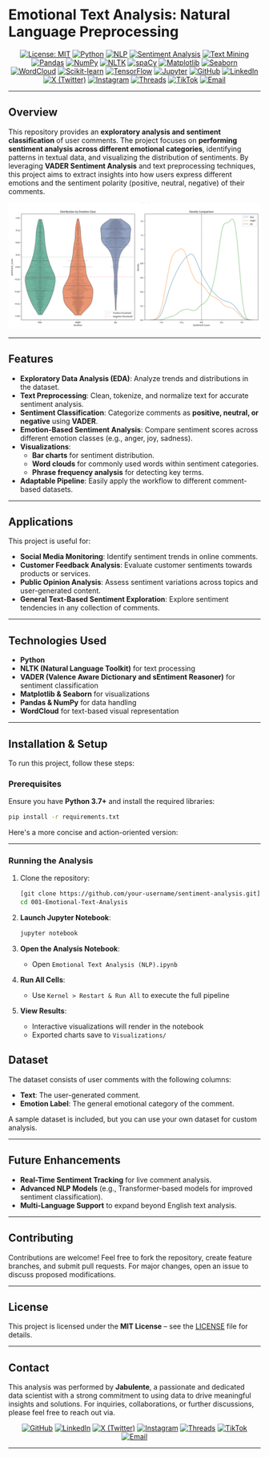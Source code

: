 # **Emotional Text Analysis: Natural Language Preprocessing**

<div align="center">  

[![License: MIT](https://img.shields.io/badge/License-MIT-yellow.svg)](https://opensource.org/licenses/MIT)  [![Python](https://img.shields.io/badge/Python-3.8%2B-blue?logo=python)](https://python.org)  [![NLP](https://img.shields.io/badge/Natural%20Language%20Processing-Text%20Analysis-green)](https://en.wikipedia.org/wiki/Natural_language_processing)  [![Sentiment Analysis](https://img.shields.io/badge/Sentiment%20Analysis-VADER-orange)](https://github.com/cjhutto/vaderSentiment)  [![Text Mining](https://img.shields.io/badge/Text%20Mining-Emotion%20Detection-blue)](https://en.wikipedia.org/wiki/Text_mining)  [![Pandas](https://img.shields.io/badge/Pandas-2.0-darkblue?logo=pandas)](https://pandas.pydata.org)  [![NumPy](https://img.shields.io/badge/NumPy-1.20%2B-blue?logo=numpy)](https://numpy.org)  [![NLTK](https://img.shields.io/badge/NLTK-3.8%2B-green?logo=nltk)](https://www.nltk.org)  [![spaCy](https://img.shields.io/badge/spaCy-3.0%2B-lightblue?logo=spacy)](https://spacy.io)  [![Matplotlib](https://img.shields.io/badge/Matplotlib-3.0%2B-blue?logo=matplotlib)](https://matplotlib.org)  [![Seaborn](https://img.shields.io/badge/Seaborn-0.12%2B-darkred?logo=seaborn)](https://seaborn.pydata.org)  [![WordCloud](https://img.shields.io/badge/WordCloud-1.8%2B-yellow)](https://github.com/amueller/word_cloud)  [![Scikit-learn](https://img.shields.io/badge/Scikit--Learn-1.2+-orange?logo=scikit-learn)](https://scikit-learn.org)  [![TensorFlow](https://img.shields.io/badge/TensorFlow-2.0%2B-orange?logo=tensorflow)](https://tensorflow.org)  [![Jupyter](https://img.shields.io/badge/Jupyter-Notebook-orange?logo=jupyter)](https://jupyter.org) [![GitHub](https://img.shields.io/badge/GitHub-Jabulente-black?logo=github)](https://github.com/Jabulente)  [![LinkedIn](https://img.shields.io/badge/LinkedIn-Jabulente-blue?logo=linkedin)](https://linkedin.com/in/jabulente-208019349)  [![X (Twitter)](https://img.shields.io/badge/X-@Jabulente-black?logo=x)](https://x.com/Jabulente)  [![Instagram](https://img.shields.io/badge/Instagram-@Jabulente-purple?logo=instagram)](https://instagram.com/Jabulente)  [![Threads](https://img.shields.io/badge/Threads-@Jabulente-black?logo=threads)](https://threads.net/@Jabulente) [![TikTok](https://img.shields.io/badge/TikTok-@Jabulente-teal?logo=tiktok)](https://tiktok.com/@Jabulente)  [![Email](https://img.shields.io/badge/Email-jabulente@hotmail.com-red?logo=gmail)](mailto:Jabulente@hotmail.com)  

</div>

<hr>

## Overview
This repository provides an **exploratory analysis and sentiment classification** of user comments. The project focuses on **performing sentiment analysis across different emotional categories**, identifying patterns in textual data, and visualizing the distribution of sentiments. By leveraging **VADER Sentiment Analysis** and text preprocessing techniques, this project aims to extract insights into how users express different emotions and the sentiment polarity (positive, neutral, negative) of their comments.


![Sentiment Analysis Chart](Resources/plot.png)

---

## Features

- **Exploratory Data Analysis (EDA)**: Analyze trends and distributions in the dataset.
- **Text Preprocessing**: Clean, tokenize, and normalize text for accurate sentiment analysis.
- **Sentiment Classification**: Categorize comments as **positive, neutral, or negative** using **VADER**.
- **Emotion-Based Sentiment Analysis**: Compare sentiment scores across different emotion classes (e.g., anger, joy, sadness).
- **Visualizations**:
  - **Bar charts** for sentiment distribution.
  - **Word clouds** for commonly used words within sentiment categories.
  - **Phrase frequency analysis** for detecting key terms.
- **Adaptable Pipeline**: Easily apply the workflow to different comment-based datasets.

---

## Applications
This project is useful for:

- **Social Media Monitoring**: Identify sentiment trends in online comments.
- **Customer Feedback Analysis**: Evaluate customer sentiments towards products or services.
- **Public Opinion Analysis**: Assess sentiment variations across topics and user-generated content.
- **General Text-Based Sentiment Exploration**: Explore sentiment tendencies in any collection of comments.

---

## Technologies Used
- **Python**
- **NLTK (Natural Language Toolkit)** for text processing
- **VADER (Valence Aware Dictionary and sEntiment Reasoner)** for sentiment classification
- **Matplotlib & Seaborn** for visualizations
- **Pandas & NumPy** for data handling
- **WordCloud** for text-based visual representation

---

## Installation & Setup
To run this project, follow these steps:

### Prerequisites
Ensure you have **Python 3.7+** and install the required libraries:
```bash
pip install -r requirements.txt
```

Here's a more concise and action-oriented version:

---

### Running the Analysis

1. Clone the repository:
   ```bash
   [git clone https://github.com/your-username/sentiment-analysis.git](https://github.com/Jabulente/Natural-Language-Preprocessing-.git)
   cd 001-Emotional-Text-Analysis
   ```

2. **Launch Jupyter Notebook**:
   ```bash
   jupyter notebook
   ```

3. **Open the Analysis Notebook**:
   - Open `Emotional Text Analysis (NLP).ipynb`

4. **Run All Cells**:
   - Use `Kernel > Restart & Run All` to execute the full pipeline

4. **View Results**:
   - Interactive visualizations will render in the notebook
   - Exported charts save to `Visualizations/`
  

## Dataset
The dataset consists of user comments with the following columns:
- **Text**: The user-generated comment.
- **Emotion Label**: The general emotional category of the comment.

A sample dataset is included, but you can use your own dataset for custom analysis.

---

## Future Enhancements
- **Real-Time Sentiment Tracking** for live comment analysis.
- **Advanced NLP Models** (e.g., Transformer-based models for improved sentiment classification).
- **Multi-Language Support** to expand beyond English text analysis.

---

## Contributing
Contributions are welcome! Feel free to fork the repository, create feature branches, and submit pull requests. For major changes, open an issue to discuss proposed modifications.

---

## License
This project is licensed under the **MIT License** – see the [LICENSE](LICENSE) file for details.

---

## Contact

This analysis was performed by **Jabulente**, a passionate and dedicated data scientist with a strong commitment to using data to drive meaningful insights and solutions. For inquiries, collaborations, or further discussions, please feel free to reach out via.  

    
<div align="center"> 
  
[![GitHub](https://img.shields.io/badge/GitHub-Jabulente-black?logo=github)](https://github.com/Jabulente)  [![LinkedIn](https://img.shields.io/badge/LinkedIn-Jabulente-blue?logo=linkedin)](https://linkedin.com/in/jabulente-208019349)  [![X (Twitter)](https://img.shields.io/badge/X-@Jabulente-black?logo=x)](https://x.com/Jabulente)  [![Instagram](https://img.shields.io/badge/Instagram-@Jabulente-purple?logo=instagram)](https://instagram.com/Jabulente)  [![Threads](https://img.shields.io/badge/Threads-@Jabulente-black?logo=threads)](https://threads.net/@Jabulente) [![TikTok](https://img.shields.io/badge/TikTok-@Jabulente-teal?logo=tiktok)](https://tiktok.com/@Jabulente)  [![Email](https://img.shields.io/badge/Email-jabulente@hotmail.com-red?logo=gmail)](mailto:Jabulente@hotmail.com)  
</div>
<hr>
